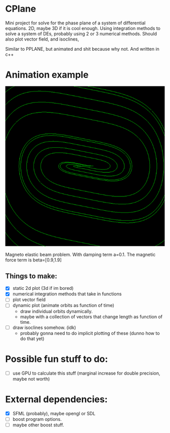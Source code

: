 # CPlane
Mini project for solve for the phase plane of a system of differential equations. 2D, maybe 3D if it is cool enough. Using integration methods to solve a system of DEs, probably using 2 or 3 numerical methods.
Should also plot vector field, and isoclines,

Similar to PPLANE, but animated and shit because why not. And written in c++

# Animation example

![Changing magnetic strength](https://github.com/nicklayden/CPlane/blob/master/Peek%202017-10-23%2018-48.gif "Magneto Elastic Beam")

Magneto elastic beam problem. With damping term a=0.1. The magnetic force term is beta=[0.9,1.9]


## Things to make: 
* [x] static 2d plot (3d if im bored) 
* [x] numerical integration methods that take in functions
* [ ] plot vector field 
* [ ] dynamic plot (animate orbits as function of time) 
	- draw individual orbits dynamically.
	- maybe with a collection of vectors that change length as function of time.
* [ ] draw isoclines somehow. (idk)
	- probably gonna need to do implicit plotting of these (dunno how to do that yet)

# Possible fun stuff to do:
* [ ] use GPU to calculate this stuff (marginal increase for double precision, maybe not worth) 

# External dependencies:
* [x] SFML (probably), maybe opengl or SDL 
* [ ] boost program options.
* [ ] maybe other boost stuff.
